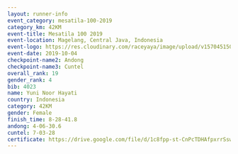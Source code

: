 ```yaml
---
layout: runner-info 
event_category: mesatila-100-2019 
category_km: 42KM 
event-title: Mesatila 100 2019 
event-location: Magelang, Central Java, Indonesia 
event-logo: https://res.cloudinary.com/raceyaya/image/upload/v1570451507/logo/mesastila100_jin7bl.jpg 
event-date: 2019-10-04 
checkpoint-name2: Andong 
checkpoint-name3: Cuntel 
overall_rank: 19
gender_rank: 4
bib: 4023
name: Yuni Noor Hayati
country: Indonesia
category: 42KM
gender: Female
finish_time: 8-28-41.8
andong: 4-06-30.6
cuntel: 7-03-28
certificate: https://drive.google.com/file/d/1c8fpp-st-CnPcTDHAfpxrrSswC0uZUOw/view?usp=sharing
---
```

